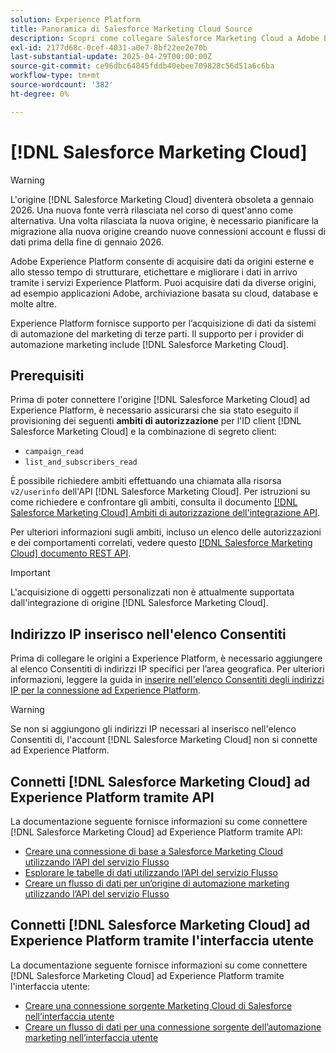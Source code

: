 ```yaml
---
solution: Experience Platform
title: Panoramica di Salesforce Marketing Cloud Source
description: Scopri come collegare Salesforce Marketing Cloud a Adobe Experience Platform utilizzando le API o l’interfaccia utente.
exl-id: 2177d68c-0cef-4031-a0e7-8bf22ee2e70b
last-substantial-update: 2025-04-29T00:00:00Z
source-git-commit: ce96dbc64845fddb40ebee709828c56d51a6c6ba
workflow-type: tm+mt
source-wordcount: '382'
ht-degree: 0%

---
```


# [!DNL Salesforce Marketing Cloud]

>[!WARNING]
>
>L&#39;origine [!DNL Salesforce Marketing Cloud] diventerà obsoleta a gennaio 2026. Una nuova fonte verrà rilasciata nel corso di quest&#39;anno come alternativa. Una volta rilasciata la nuova origine, è necessario pianificare la migrazione alla nuova origine creando nuove connessioni account e flussi di dati prima della fine di gennaio 2026.

Adobe Experience Platform consente di acquisire dati da origini esterne e allo stesso tempo di strutturare, etichettare e migliorare i dati in arrivo tramite i servizi Experience Platform. Puoi acquisire dati da diverse origini, ad esempio applicazioni Adobe, archiviazione basata su cloud, database e molte altre.

Experience Platform fornisce supporto per l’acquisizione di dati da sistemi di automazione del marketing di terze parti. Il supporto per i provider di automazione marketing include [!DNL Salesforce Marketing Cloud].

## Prerequisiti

Prima di poter connettere l&#39;origine [!DNL Salesforce Marketing Cloud] ad Experience Platform, è necessario assicurarsi che sia stato eseguito il provisioning dei seguenti **ambiti di autorizzazione** per l&#39;ID client [!DNL Salesforce Marketing Cloud] e la combinazione di segreto client:

* `campaign_read`
* `list_and_subscribers_read`

È possibile richiedere ambiti effettuando una chiamata alla risorsa `v2/userinfo` dell&#39;API [!DNL Salesforce Marketing Cloud]. Per istruzioni su come richiedere e confrontare gli ambiti, consulta il documento [[!DNL Salesforce Marketing Cloud] Ambiti di autorizzazione dell&#39;integrazione API](<https://developer.salesforce.com/docs/marketing/marketing-cloud/guide/data-access-permissions.html>).

Per ulteriori informazioni sugli ambiti, incluso un elenco delle autorizzazioni e dei comportamenti correlati, vedere questo [[!DNL Salesforce Marketing Cloud] documento REST API](<https://developer.salesforce.com/docs/marketing/marketing-cloud/guide/rest-permissions-and-scopes.html>).

>[!IMPORTANT]
>
>L&#39;acquisizione di oggetti personalizzati non è attualmente supportata dall&#39;integrazione di origine [!DNL Salesforce Marketing Cloud].

## Indirizzo IP inserisco nell&#39;elenco Consentiti

Prima di collegare le origini a Experience Platform, è necessario aggiungere al elenco Consentiti di indirizzi IP specifici per l’area geografica. Per ulteriori informazioni, leggere la guida in [inserire nell&#39;elenco Consentiti degli indirizzi IP per la connessione ad Experience Platform](../../ip-address-allow-list.md).

>[!WARNING]
>
>Se non si aggiungono gli indirizzi IP necessari al inserisco nell&#39;elenco Consentiti di, l&#39;account [!DNL Salesforce Marketing Cloud] non si connette ad Experience Platform.

## Connetti [!DNL Salesforce Marketing Cloud] ad Experience Platform tramite API

La documentazione seguente fornisce informazioni su come connettere [!DNL Salesforce Marketing Cloud] ad Experience Platform tramite API:

* [Creare una connessione di base a Salesforce Marketing Cloud utilizzando l’API del servizio Flusso](../../tutorials/api/create/marketing-automation/salesforce-marketing-cloud.md)
* [Esplorare le tabelle di dati utilizzando l’API del servizio Flusso](../../tutorials/api/explore/tabular.md)
* [Creare un flusso di dati per un’origine di automazione marketing utilizzando l’API del servizio Flusso](../../tutorials/api/collect/marketing-automation.md)

## Connetti [!DNL Salesforce Marketing Cloud] ad Experience Platform tramite l&#39;interfaccia utente

La documentazione seguente fornisce informazioni su come connettere [!DNL Salesforce Marketing Cloud] ad Experience Platform tramite l&#39;interfaccia utente:

* [Creare una connessione sorgente Marketing Cloud di Salesforce nell’interfaccia utente](../../tutorials/ui/create/marketing-automation/salesforce-marketing-cloud.md)
* [Creare un flusso di dati per una connessione sorgente dell’automazione marketing nell’interfaccia utente](../../tutorials/ui/dataflow/marketing-automation.md)
